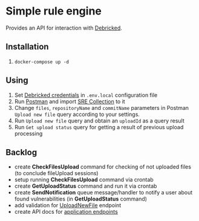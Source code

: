 # Simple rule engine

Provides an API for interaction with [Debricked](https://debricked.com/). 

## Installation
1. ``docker-compose up -d``
   
## Using
1. Set [Debricked credentials](https://debricked.com/docs/integrations/api.html#introduction) in ``.env.local`` configuration file
2. Run [Postman](https://www.postman.com/) and import [SRE Collection](./SRE.postman_collection.json) to it
3. Change ``files``, ``repositoryName`` and ``commitName`` parameters in Postman ``Upload new file`` query according to your settings.
4. Run ``Upload new file`` query and obtain an ``uploadId`` as a query result
5. Run ``Get upload status`` query for getting a result of previous upload processing

## Backlog
- create **CheckFilesUpload** command for checking of not uploaded files (to conclude fileUpload sessions)   
- setup running **CheckFilesUpload** command via crontab
- create **GetUploadStatus** command and run it via crontab  
- create **SendNotification** queue message/handler to notify a user about found vulnerabilities (in **GetUploadStatus** command)
- add validation for [UploadNewFile](./src/Controller/API/V10/UploadNewFileAction.php) endpoint
- create API docs for [application endpoints](./src/Controller/API/V10/)


 